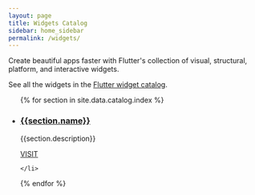 ```yaml
---
layout: page
title: Widgets Catalog
sidebar: home_sidebar
permalink: /widgets/
---
```


Create beautiful apps faster with Flutter's
collection of visual, structural, platform,
and interactive widgets.

<p>See all the widgets in the <a href="/widgets/widgetindex/">Flutter widget catalog</a>.</p>

<ul class="cards">
{% for section in site.data.catalog.index %}
	<li class="cards__item">
	    <div class="card">
		    <h3 class="catalog-category-title"><a class="action-link" href="/widgets/{{section.id}}">{{section.name}}</a></h3>
		    <p>{{section.description}}</p>
		    <div class="card-action">
		        <a class="action-link" href="/widgets/{{section.id}}">VISIT</a>
		    </div>
		</div>
		
	</li>
 {% endfor %}
</ul>